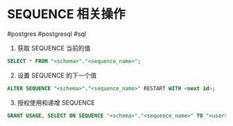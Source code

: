 # SEQUENCE 相关操作

#postgres #postgresql #sql

1. 获取 SEQUENCE 当前的值

```sql
SELECT * FROM "<schema>"."<sequence_name>";
```

2. 设置 SEQUENCE 的下一个值


```sql
ALTER SEQUENCE "<schema>"."<sequence_name>" RESTART WITH <next id>;
```

3. 授权使用和递增 SEQUENCE

```sql
GRANT USAGE, SELECT ON SEQUENCE "<schema>"."<sequence_name>" TO "<user>";
```